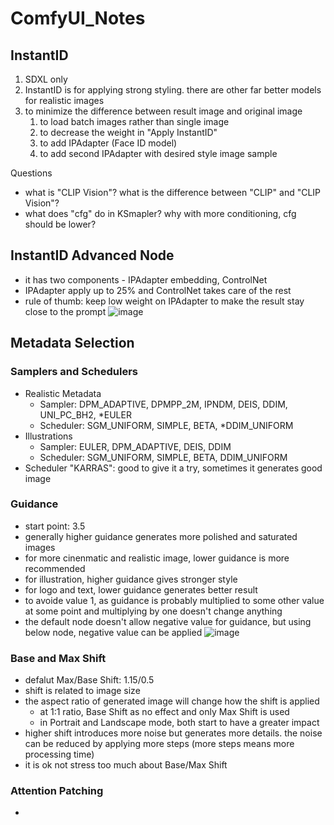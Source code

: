 # ComfyUI_Notes
## InstantID
1. SDXL only
2. InstantID is for applying strong styling. there are other far better models for realistic images
3. to minimize the difference between result image and original image
   1. to load batch images rather than single image
   2. to decrease the weight in "Apply InstantID"
   3. to add IPAdapter (Face ID model)
   4. to add second IPAdapter with desired style image sample


Questions
- what is "CLIP Vision"? what is the difference between "CLIP" and "CLIP Vision"?
- what does "cfg" do in KSmapler? why with more conditioning, cfg should be lower?


## InstantID Advanced Node
- it has two components - IPAdapter embedding, ControlNet
- IPAdapter apply up to 25% and ControlNet takes care of the rest
- rule of thumb: keep low weight on IPAdapter to make the result stay close to the prompt
![image](https://github.com/user-attachments/assets/ee8f3a39-ca0a-443b-94e7-eee99eefe982)


## Metadata Selection
### Samplers and Schedulers
- Realistic Metadata
  - Sampler: DPM_ADAPTIVE, DPMPP_2M, IPNDM, DEIS, DDIM, UNI_PC_BH2, *EULER
  - Scheduler: SGM_UNIFORM, SIMPLE, BETA, *DDIM_UNIFORM
- Illustrations
  - Sampler: EULER, DPM_ADAPTIVE, DEIS, DDIM
  - Scheduler: SGM_UNIFORM, SIMPLE, BETA, DDIM_UNIFORM
- Scheduler "KARRAS": good to give it a try, sometimes it generates good image

### Guidance
- start point: 3.5
- generally higher guidance generates more polished and saturated images
- for more cinenmatic and realistic image, lower guidance is more recommended
- for illustration, higher guidance gives stronger style
- for logo and text, lower guidance generates better result
- to avoide value 1, as guidance is probably multiplied to some other value at some point and multiplying by one doesn't change anything
- the default node doesn't allow negative value for guidance, but using below node, negative value can be applied
  ![image](https://github.com/user-attachments/assets/828a1b3a-f2e6-4e89-af1c-6b1b7bf92f73)

### Base and Max Shift
- defalut Max/Base Shift: 1.15/0.5
- shift is related to image size
- the aspect ratio of generated image will change how the shift is applied
  - at 1:1 ratio, Base Shift as no effect and only Max Shift is used
  - in Portrait and Landscape mode, both start to have a greater impact
- higher shift introduces more noise but generates more details. the noise can be reduced by applying more steps (more steps means more processing time)
- it is ok not stress too much about Base/Max Shift

### Attention Patching


- 

